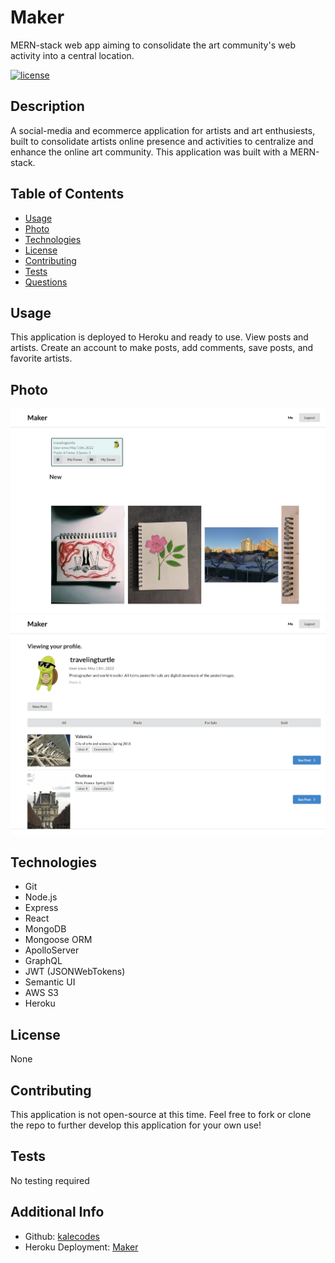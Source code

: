 # Maker
MERN-stack web app aiming to consolidate the art community's web activity into a central location.

[![license](https://img.shields.io/badge/license-None-blue)](https://shields.io)

## Description
A social-media and ecommerce application for artists and art enthusiests, built to consolidate artists online presence and activities to centralize and enhance the online art community. This application was built with a MERN-stack. 

## Table of Contents
* [Usage](#usage)
* [Photo](#photo)
* [Technologies](#technologies)
* [License](#license)
* [Contributing](#contributions)
* [Tests](#tests)
* [Questions](#questions)

## Usage
This application is deployed to Heroku and ready to use. 
View posts and artists. 
Create an account to make posts, add comments, save posts, and favorite artists. 

## Photo
![maker-ss1](./maker-client/public/images/maker-ss1.png)
![maker-ss2](./maker-client/public/images//maker-ss2.png)

## Technologies
* Git
* Node.js
* Express
* React
* MongoDB
* Mongoose ORM
* ApolloServer
* GraphQL
* JWT (JSONWebTokens)
* Semantic UI
* AWS S3
* Heroku

## License
None

## Contributing
This application is not open-source at this time. Feel free to fork or clone the repo to further develop this application for your own use!

## Tests
No testing required

## Additional Info
* Github: [kalecodes](https://github.com/kalecodes)
* Heroku Deployment: [Maker](https://kw-maker.herokuapp.com/)